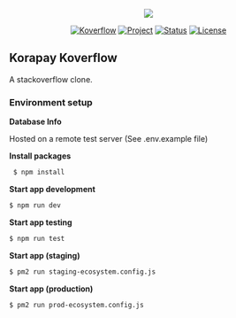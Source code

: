 <p align="center"><img id="header-logo" src="https://korapay.com/static/media/logo-kpy-ent.8716248f.svg" /></p>

<p align="center">
<a href="#"><img src="https://img.shields.io/badge/company-korapay-blue" alt="Koverflow"></a>
<a href="#"><img src="https://img.shields.io/badge/project-koverflow-f39f37" alt="Project"></a>
<a href="#"><img src="https://img.shields.io/badge/status-done-4ac75e" alt="Status"></a>
<a href="#"><img src="https://img.shields.io/badge/licence-mit-f39f37" alt="License"></a>
</p>

## Korapay Koverflow 

A stackoverflow clone.



### Environment setup

**Database Info**

Hosted on a remote test server (See .env.example file)

**Install packages**

```sh
 $ npm install
```

**Start app development**

```sh
$ npm run dev
```

**Start app testing**

```sh
$ npm run test
```

**Start app (staging)**

```sh
$ pm2 run staging-ecosystem.config.js
```

**Start app (production)**

```sh
$ pm2 run prod-ecosystem.config.js
```







